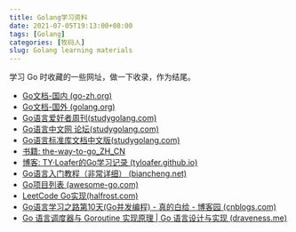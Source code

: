 ```yaml
---
title: Golang学习资料
date: 2021-07-05T19:13:00+08:00
tags: [Golang]
categories: [牧码人]
slug: Golang learning materials
---
```


学习 Go 时收藏的一些网址，做一下收录，作为结尾。

<!--more-->

- [Go文档-国内 (go-zh.org)](https://go-zh.org/)
- [Go文档-国外 (golang.org)](https://golang.org/doc/)
- [Go语言爱好者周刊(studygolang.com)](https://studygolang.com/go/weekly)
- [Go语言中文网 论坛(studygolang.com)](https://studygolang.com/)
- [Go语言标准库文档中文版(studygolang.com)](https://studygolang.com/pkgdoc)
- [书籍: the-way-to-go_ZH_CN](https://github.com/Unknwon/the-way-to-go_ZH_CN/blob/master/eBook/directory.md)
- [博客: TY·Loafer的Go学习记录 (tyloafer.github.io)](https://tyloafer.github.io/archives/)
- [Go语言入门教程（非常详细） (biancheng.net)](http://m.biancheng.net/golang/)
- [Go项目列表 (awesome-go.com)](https://awesome-go.com/#data-structures)
- [LeetCode Go实现(halfrost.com)](https://books.halfrost.com/leetcode/)
- [Go语言学习之路第10天(Go并发编程) - 真的白给 - 博客园 (cnblogs.com)](https://www.cnblogs.com/dacaigouzi1993/p/11198705.html)
- [Go 语言调度器与 Goroutine 实现原理 | Go 语言设计与实现 (draveness.me)](https://draveness.me/golang/docs/part3-runtime/ch06-concurrency/golang-goroutine/)

